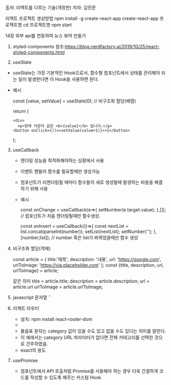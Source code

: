 출처: 리액트를 다루는 기술(개정판) 저자: 김민준

리액트 프로젝트 생성방법
npm install -g create-react-app
create-react-app 프로젝트명
cd 프로젝트명
npm start

14장 외부 api를 연동하여 뉴스 뷰어 만들기

1) styled-components
참조:https://blog.nerdfactory.ai/2019/10/25/react-styled-components.html


2) useState
- useState는 가장 기본적인 Hook으로서, 함수형 컴포넌트에서 상태를 관리해야 되는 일이 발생한다면
이 Hook을 사용하면 된다.
- 예시
	
	const [value, setValue] = useState(0); // 비구조화 할당(배열)
	
	return (
	
	  <div>
	    <p>현재 카운터 값은 <b>{value}</b> 입니다.</p>
	  <button onClick={()=>setValue(value+1)}>+1</button>
	
	);



3) useCallback

	- 렌더링 성능을 최적화해야하는 상황에서 사용
	- 이벤트 핸들러 함수를 필요할때만 생성가능
	- 컴포넌트가 리렌더링될 때마다 함수들이 새로 생성될때 발생하는 비용을 해결하기 위해 사용

	- 예시
	
		const onChange = useCallback(e=>{
			setNumber(e.target.value);
		},[]); // 컴포넌트가 처음 렌더링될때만 함수생성.

		const onInsert = useCallback(()=>{
			const nextList = list.concat(parseInt(number));
			setList(nextList);
			setNumber('');
		},[number,list]); // number 혹은 list가 바뀌었을때만 함수 생성



4) 비구조화 할당(객체)

	const article = {
	  title:'제목',
	  description: '내용',
	  url: 'https://google.com',
	  urlToImage: 'https://via.placeholder.com'
	};
	const {title, description, url, urlToImage} = article;

	같은 의미
	title = article.title;
	description = article.description;
	url = article.url
	urlToImage = article.urlToImage;



5) javascript 문자열 ``


6) 리액트 라우터

	- 설치: npm install react-router-dom 
	- <Route path="/:category?" component={}/>
	- 물음표 문자는 category 값이 있을 수도 있고 없을 수도 있다는 의미를 말한다.
	- 이 예에서는 category URL 파라미터가 없다면 전체 카테고리를 선택한 것으로 간주하였음.
	- exact의 용도


7) usePromise
	- 컴포넌트에서 API 호출처럼 Promise를 사용해야 하는 경우 더욱 간결하게 코드를 작성할 수 있도록 해주는 커스텀 Hook

